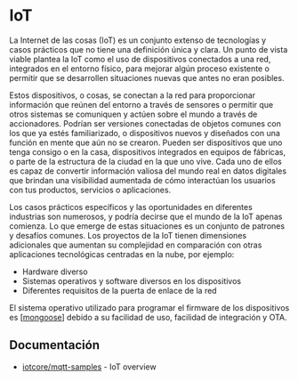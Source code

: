 # IoT

La Internet de las cosas (IoT) es un conjunto extenso de tecnologías y casos prácticos que no tiene una definición única y clara. Un punto de vista viable plantea la IoT como el uso de dispositivos conectados a una red, integrados en el entorno físico, para mejorar algún proceso existente o permitir que se desarrollen situaciones nuevas que antes no eran posibles.

Estos dispositivos, o cosas, se conectan a la red para proporcionar información que reúnen del entorno a través de sensores o permitir que otros sistemas se comuniquen y actúen sobre el mundo a través de accionadores. Podrían ser versiones conectadas de objetos comunes con los que ya estés familiarizado, o dispositivos nuevos y diseñados con una función en mente que aún no se crearon. Pueden ser dispositivos que uno tenga consigo o en la casa, dispositivos integrados en equipos de fábricas, o parte de la estructura de la ciudad en la que uno vive. Cada uno de ellos es capaz de convertir información valiosa del mundo real en datos digitales que brindan una visibilidad aumentada de cómo interactúan los usuarios con tus productos, servicios o aplicaciones.

Los casos prácticos específicos y las oportunidades en diferentes industrias son numerosos, y podría decirse que el mundo de la IoT apenas comienza. Lo que emerge de estas situaciones es un conjunto de patrones y desafíos comunes. Los proyectos de la IoT tienen dimensiones adicionales que aumentan su complejidad en comparación con otras aplicaciones tecnológicas centradas en la nube, por ejemplo:

* Hardware diverso
* Sistemas operativos y software diversos en los dispositivos
* Diferentes requisitos de la puerta de enlace de la red

El sistema operativo utilizado para programar el firmware de los dispositivos es [[mongoose]] debido a su facilidad de uso, facilidad de integración y OTA.

## Documentación

- [iotcore/mqtt-samples](https://cloud.google.com/solutions/iot-overview) - IoT overview

[//begin]: # "Autogenerated link references for markdown compatibility"
[mongoose]: mongoose "Mongoose OS"
[//end]: # "Autogenerated link references"